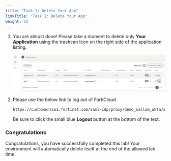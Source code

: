 ```yaml
---
title: "Task 1: Delete Your App"
linkTitle: "Task 1: Delete Your App"
weight: 10
---
```


1. You are almost done!  Please take a moment to delete only **Your Application** using the trashcan Icon on the right side of the application listing.

    ![del-app](del-app.png)

2. Please use the below link to log out of FortiCloud

    ```sh
    https://customersso1.fortinet.com/saml-idp/proxy/demo_sallam_okta/saml 
    ```
    Be sure to click the small blue **Logout** button at the bottom of the text.

### Congratulations

Congratulations, you have successfully completed this lab!  Your environment will automatically delete itself at the end of the allowed lab time.
